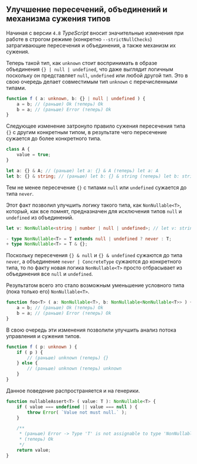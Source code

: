 ## Улучшение пересечений, объединений и механизма сужения типов

Начиная с версии `4.8` _TypeScript_ вносит значительные изменения при работе в строгом режиме (конкретно `--strictNullChecks`) затрагивающие пересечения и объединения, а также механизм их сужения.

Теперь такой тип, как `unknown` стоит воспринимать в образе объединения `{} | null | undefined`, что даже выглядит логичным поскольку он представляет `null`, `undefined` или любой другой тип. Это в свою очередь делает совместимым тип `unknown` с перечисленными типами.

`````ts
function f ( a: unknown, b: {} | null | undefined ) {
    a = b; // (раньше) Ok (теперь) Ok
    b = a; // (раньше) Error (теперь) Ok
}
`````

Следующее изменение затронуло правило сужения пересечения типа `{}` с другим конкретным типом, в результате чего пересечение сужается до более конкретного типа.

`````ts
class A {
    value = true;
}

let a: {} & A; // (раньше) let a: {} & A (теперь) let a: A
let b: {} & string; // (раньше) let b: {} & string (теперь) let b: string
`````

Тем не менее пересечение `{}` с типами `null` или `undefined` сужается до типа `never`. 

Этот факт позволил улучшить логику такого типа, как `NonNullable<T>`, который, как все помнят, предназначен для исключения типов `null` и `undefined` из объединений.

`````ts
let v: NonNullable<string | number | null | undefined>; // let v: string | number
`````

`````ts
- type NonNullable<T> = T extends null | undefined ? never : T;
+ type NonNullable<T> = T & {};
`````

Поскольку пересечения `{} & null` и `{} & undefined` сужаются до типа `never`, а объединение `never | ConcreteType` сужаются до конкретного типа, то по факту новая логика `NonNullable<T>` просто отбрасывает из объединения все `null` и `undefined`.

Результатом всего это стало возможным уменьшение условного типа (пока только его) `NonNullable<T>`.

`````ts
function foo<T> ( a: NonNullable<T>, b: NonNullable<NonNullable<T>> ) {
    a = b; // (раньше) Ok (теперь) Ok
    b = a; // (раньше) Error (теперь) Ok
}
`````

В свою очередь эти изменения позволили улучшить анализ потока управления и сужения типов.

`````ts
function f ( p: unknown ) {
    if ( p ) {
        // (раньше) unknown (теперь) {}
    } else {
        // (раньше) unknown (теперь) unknown
    }
}
`````

Данное поведение распространяется и на генерики.

`````ts
function nullableAssert<T> ( value: T ): NonNullable<T> {
    if ( value === undefined || value === null ) {
        throw Error( `Value not must null.` );
    }

    /**
     * (раньше) Error -> Type 'T' is not assignable to type 'NonNullable<T>'.(2322)
     * (теперь) Ok
     */
    return value;
}
`````

